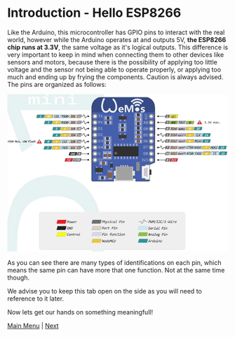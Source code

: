 # Introduction - Hello ESP8266

Like the Arduino, this microcontroller has GPIO pins to interact with the real world, however while the Arduino operates at and outputs 5V, <strong>the ESP8266 chip runs at 3.3V</strong>, the same voltage as it's logical outputs. This difference is very important to keep in mind when connecting them to other devices like sensors and motors, because there is the possibility of applying too little voltage and the sensor not being able to operate properly, or applying too much and ending up by frying the components. Caution is always advised. The pins are organized as follows:

![WeMos D1 Mini Pinout](./images/wemos-pinout.jpg)

As you can see there are many types of identifications on each pin, which means the same pin can have more that one function. Not at the same time though.

We advise you to keep this tab open on the side as you will need to reference to it later.

Now lets get our hands on something meaningfull!

[Main Menu](../readme.md) | [Next](./Material.md)
